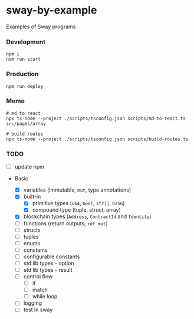 # sway-by-example

Examples of Sway programs

### Development

```shell
npm i
nom run start
```

### Production

```shell
npm run deploy
```

### Memo

```shell
# md to react
npx ts-node --project ./scripts/tsconfig.json scripts/md-to-react.ts src/pages/array

# build routes
npx ts-node --project ./scripts/tsconfig.json scripts/build-routes.ts
```

### TODO

- [ ] update npm

- Basic

  - [x] variables (immutable, `mut`, type annotations)
  - [x] built-in
    - [x] primitive types (`u64`, `bool`, `str[]`, `b256`)
    - [x] compound type (tuple, struct, array)
  - [x] blockchain types (`Address`, `ContractId` and `Identity`)
  - [ ] functions (return outputs, `ref mut`)
  - [ ] structs
  - [ ] tuples
  - [ ] enums
  - [ ] constants
  - [ ] configurable constants
  - [ ] std lib types - option
  - [ ] std lib types - result
  - [ ] control flow
    - [ ] if
    - [ ] match
    - [ ] while loop
  - [ ] logging
  - [ ] test in sway
